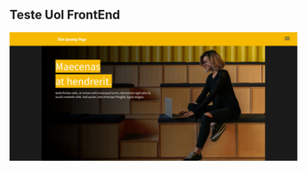 <h2>Teste Uol FrontEnd</h2>

<img src="https://github.com/willhalen/testeuol/blob/main/img/homelanduol.png" alt="Teste Uol FrontEnd">
